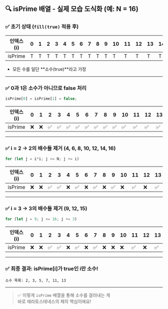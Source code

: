 ## 🔍 isPrime 배열 - 실제 모습 도식화 (예: N = 16)

### ✅ 초기 상태 (`fill(true)` 적용 후)

| 인덱스(i) | 0   | 1   | 2   | 3   | 4   | 5   | 6   | 7   | 8   | 9   | 10  | 11  | 12  | 13  | 14  | 15  | 16  |
| --------- | --- | --- | --- | --- | --- | --- | --- | --- | --- | --- | --- | --- | --- | --- | --- | --- | --- |
| isPrime   | T   | T   | T   | T   | T   | T   | T   | T   | T   | T   | T   | T   | T   | T   | T   | T   | T   |

- 모든 수를 일단 **소수(true)**라고 가정

---

### ✅ 0과 1은 소수가 아니므로 false 처리

```js
isPrime[0] = isPrime[1] = false;
```

| 인덱스(i) | 0   | 1   | 2   | 3   | 4   | 5   | 6   | 7   | 8   | 9   | 10  | 11  | 12  | 13  | 14  | 15  | 16  |
| --------- | --- | --- | --- | --- | --- | --- | --- | --- | --- | --- | --- | --- | --- | --- | --- | --- | --- |
| isPrime   | ❌  | ❌  | ✅  | ✅  | ✅  | ✅  | ✅  | ✅  | ✅  | ✅  | ✅  | ✅  | ✅  | ✅  | ✅  | ✅  | ✅  |

---

### ✅ i = 2 → 2의 배수들 제거 (4, 6, 8, 10, 12, 14, 16)

```js
for (let j = i*i; j <= N; j += i)
```

| 인덱스(i) | 0   | 1   | 2   | 3   | 4   | 5   | 6   | 7   | 8   | 9   | 10  | 11  | 12  | 13  | 14  | 15  | 16  |
| --------- | --- | --- | --- | --- | --- | --- | --- | --- | --- | --- | --- | --- | --- | --- | --- | --- | --- |
| isPrime   | ❌  | ❌  | ✅  | ✅  | ❌  | ✅  | ❌  | ✅  | ❌  | ✅  | ❌  | ✅  | ❌  | ✅  | ❌  | ✅  | ❌  |

---

### ✅ i = 3 → 3의 배수들 제거 (9, 12, 15)

```js
for (let j = 9; j <= 16; j += 3)
```

| 인덱스(i) | 0   | 1   | 2   | 3   | 4   | 5   | 6   | 7   | 8   | 9   | 10  | 11  | 12  | 13  | 14  | 15  | 16  |
| --------- | --- | --- | --- | --- | --- | --- | --- | --- | --- | --- | --- | --- | --- | --- | --- | --- | --- |
| isPrime   | ❌  | ❌  | ✅  | ✅  | ❌  | ✅  | ❌  | ✅  | ❌  | ❌  | ❌  | ✅  | ❌  | ✅  | ❌  | ❌  | ❌  |

---

### ✅ 최종 결과: isPrime[i]가 true인 i만 소수!

```
소수 목록: 2, 3, 5, 7, 11, 13
```

---

> ✅ 이렇게 `isPrime` 배열을 통해 소수를 걸러내는 게  
> 바로 에라토스테네스의 체의 핵심이에요!
